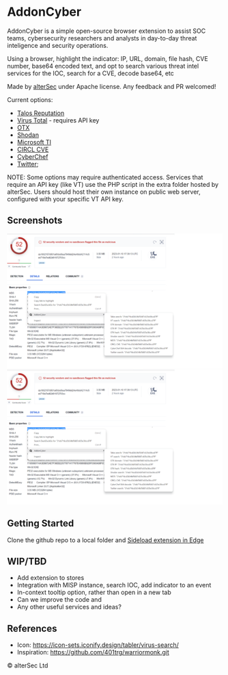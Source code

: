 # AddonCyber

AddonCyber is a simple open-source browser extension to assist SOC teams, cybersecurity researchers and analysts in day-to-day threat inteligence and security operations. 

Using a browser, highlight the indicator: IP, URL, domain, file hash, CVE number, base64 encoded text, and opt to search various threat intel services for the IOC, search for a CVE, decode base64, etc

Made by [alterSec](https://altersec.com/) under Apache license. 
Any feedback and PR welcomed!

Current options:
  * [Talos Reputation](https://talosintelligence.com/)
  * [Virus Total](https://developers.virustotal.com/reference/search-1) - requires API key
  * [OTX](https://otx.alienvault.com/)
  * [Shodan](https://www.shodan.io/)
  * [Microsoft TI](https://ti.defender.microsoft.com/)
  * [CIRCL CVE](https://cve.circl.lu/cve/)
  * [CyberChef](https://gchq.github.io/CyberChef/)
  * [Twitter](https://twitter.com/);

NOTE: Some options may require authenticated access.
Services that require an API key (like VT) use the PHP script in the extra folder hosted by alterSec.
Users should host their own instance on public web server, configured with your specific VT API key.

## Screenshots

![Screenshot](screenshots/screenshot1.png?raw=true)
![Screenshot](screenshots/screenshot1.png?raw=true)

## Getting Started

Clone the github repo to a local folder and [Sideload extension in Edge](https://learn.microsoft.com/en-us/microsoft-edge/extensions-chromium/getting-started/extension-sideloading)

## WIP/TBD

  * Add extension to stores
  * Integration with MISP instance, search IOC, add indicator to an event
  * In-context tooltip option, rather than open in a new tab
  * Can we improve the code and 
  * Any other useful services and ideas?

## References

  * Icon: https://icon-sets.iconify.design/tabler/virus-search/
  * Inspiration: https://github.com/401trg/warriormonk.git

© alterSec Ltd